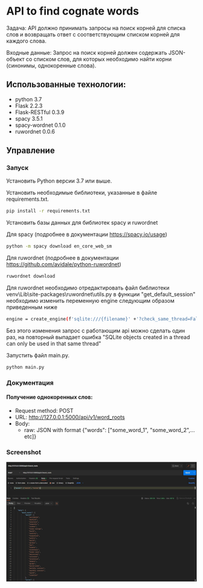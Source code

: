 # API to find cognate words
Задача: API должно принимать запросы на поиск корней для списка слов и возвращать ответ с соответствующим списком корней для каждого слова.

Входные данные: Запрос на поиск корней должен содержать JSON-объект со списком слов, для которых необходимо найти корни (синонимы, однокоренные слова).

## Использованные технологии:
  * python 3.7
  * Flask 2.2.3
  * Flask-RESTful 0.3.9
  * spacy 3.5.1
  * spacy-wordnet 0.1.0
  * ruwordnet 0.0.6

## Управление

### Запуск
Установить Python версии 3.7 или выше.

Установить необходимые библиотеки, указанные в файле requirements.txt.
```bash
pip install -r requirements.txt
```
Установить базы данных для библиотек spacy и ruwordnet

Для spacy (подробнее в документации https://spacy.io/usage)
```bash
python -m spacy download en_core_web_sm
```

Для ruwordnet (подробнее в документации https://github.com/avidale/python-ruwordnet)
```bash
ruwordnet download
```
Для ruwordnet необходимо отредактировать файл библиотеки venv\Lib\site-packages\ruwordnet\utils.py
в функции "get_default_session" необходимо изменить переменную engine следующим образом приведенным ниже
```bash
engine = create_engine(f'sqlite:///{filename}' +'?check_same_thread=False', echo=False)
```
Без этого изменения запрос с работающим api можно сделать один раз, на повторный выпадает ошибка "SQLite objects created in a thread can only be used in that same thread"

Запустить файл main.py.
```bash
python main.py
```

### Документация

#### Получение однокоренных слов:
* Request method: POST
* URL: http://127.0.0.1:5000/api/v1/word_roots
* Body:
    * raw: JSON with format {"words": ["some_word_1", "some_word_2",... etc]}

### Screenshot

![alt text](/screenshot/Screenshot_1.jpg?raw=true "POST screenshot")

